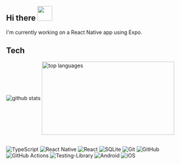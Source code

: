 ## Hi there <img src="https://github.githubassets.com/assets/mona-loading-dark-7701a7b97370.gif" width="40px" height="40px"/>

I'm currently working on a React Native app using Expo.
<!--- [![wakatime](https://wakatime.com/badge/user/91b3fbdb-128a-4858-83e1-2c4f4cfb8db1.svg)](https://wakatime.com/@91b3fbdb-128a-4858-83e1-2c4f4cfb8db1)  --->



## Tech
<span>
    <img alt="github stats" align="center" src="https://github-readme-stats.vercel.app/api?username=linhvovan29546&show_icons=true&include_all_commits=true&theme=transparent&rank_icon=github&icon_color=#4c71f2" />
</span>
<span>
    <img alt="top languages" align="center" height="200" width="360" src="https://github-readme-stats.vercel.app/api/top-langs/?username=linhvovan29546&layout=compact&theme=transparent&langs_count=5&hide=c%2B%2B" />
</span>

<br />
<br />


![TypeScript](https://img.shields.io/badge/typescript-%23007ACC.svg?style=for-the-badge&logo=typescript&logoColor=white)
![React Native](https://img.shields.io/badge/react_native-%2320232a.svg?style=for-the-badge&logo=react&logoColor=%2361DAFB)
![React](https://img.shields.io/badge/react-%2320232a.svg?style=for-the-badge&logo=react&logoColor=%2361DAFB)
![SQLite](https://img.shields.io/badge/sqlite-%2307405e.svg?style=for-the-badge&logo=sqlite&logoColor=white)
![Git](https://img.shields.io/badge/git-%23F05033.svg?style=for-the-badge&logo=git&logoColor=white)
![GitHub](https://img.shields.io/badge/github-%23121011.svg?style=for-the-badge&logo=github&logoColor=white)
![GitHub Actions](https://img.shields.io/badge/github%20actions-%232671E5.svg?style=for-the-badge&logo=githubactions&logoColor=white)
![Testing-Library](https://img.shields.io/badge/-TestingLibrary-%23E33332?style=for-the-badge&logo=testing-library&logoColor=white)
![Android](https://img.shields.io/badge/Android-3DDC84?style=for-the-badge&logo=android&logoColor=white)
![iOS](https://img.shields.io/badge/iOS-000000?style=for-the-badge&logo=ios&logoColor=white)
